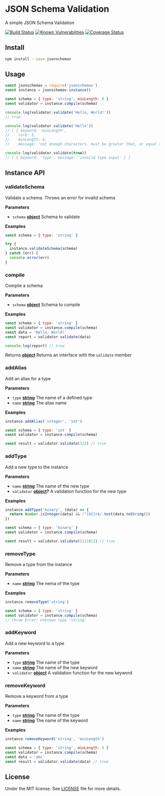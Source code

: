 # JSON Schema Validation

A simple JSON Schema Validation

[![Build Status](https://travis-ci.org/demsking/jsonschemav.svg?branch=master)](https://travis-ci.org/demsking/jsonschemav) [![Known Vulnerabilities](https://snyk.io/test/github/demsking/jsonschemav/badge.svg)](https://snyk.io/test/github/demsking/jsonschemav) [![Coverage Status](https://coveralls.io/repos/github/demsking/jsonschemav/badge.svg?branch=master)](https://coveralls.io/github/demsking/jsonschemav?branch=master)

## Install

```sh
npm install --save jsonschemav
```

## Usage

```javascript
const jsonschemav = require('jsonschemav')
const instance = jsonschemav.instance()

const schema = { type: 'string', minLength: 6 }
const validator = instance.compile(schema)

console.log(validator.validate('Hello, World!'))
// true

console.log(validator.validate('Hello'))
// [ { keyword: 'minLength',
//    size: 5,
//    minLength: 6,
//    message: 'not enough characters. must be greater than, or equal to, 6' } ]

console.log(validator.validate(true)) 
// [ { keyword: 'type', message: 'invalid type input' } ]
```

## Instance API

<!-- Generated by documentation.js. Update this documentation by updating the source code. -->

### validateSchema

Validate a schema. Throws an error for invalid schema

**Parameters**

-   `schema` **[object](https://developer.mozilla.org/en-US/docs/Web/JavaScript/Reference/Global_Objects/Object)** Schema to validate

**Examples**

```javascript
const schema = { type: 'string' }

try {
  instance.validateSchema(schema)
} catch (err) {
  console.error(err)
}
```

### compile

Compile a schema

**Parameters**

-   `schema` **[object](https://developer.mozilla.org/en-US/docs/Web/JavaScript/Reference/Global_Objects/Object)** Schema to compile

**Examples**

```javascript
const schema = { type: 'string' }
const validator = instance.compile(schema)
const data = 'Hello, World!'
const report = validator.validate(data)

console.log(report) // true
```

Returns **[object](https://developer.mozilla.org/en-US/docs/Web/JavaScript/Reference/Global_Objects/Object)** Returns an interface with the `validate` member

### addAlias

Add an alias for a type

**Parameters**

-   `type` **[string](https://developer.mozilla.org/en-US/docs/Web/JavaScript/Reference/Global_Objects/String)** The name of a defined type
-   `name` **[string](https://developer.mozilla.org/en-US/docs/Web/JavaScript/Reference/Global_Objects/String)** The alias name

**Examples**

```javascript
instance.addAlias('integer', 'int')

const schema = { type: 'int' }
const validator = instance.compile(schema)

const result = validator.validate(123) // true
```

### addType

Add a new type to the instance

**Parameters**

-   `name` **[string](https://developer.mozilla.org/en-US/docs/Web/JavaScript/Reference/Global_Objects/String)** The name of the new type
-   `validator` **[object](https://developer.mozilla.org/en-US/docs/Web/JavaScript/Reference/Global_Objects/Object)?** A validation function for the new type

**Examples**

```javascript
instance.addType('binary', (data) => {
  return Number.isInteger(data) && /^[01]+$/.test(data.toString())
})

const schema = { type: 'binary' }
const validator = instance.compile(schema)

const result = validator.validate(1111011) // true
```

### removeType

Remove a type from the instance

**Parameters**

-   `name` **[string](https://developer.mozilla.org/en-US/docs/Web/JavaScript/Reference/Global_Objects/String)** The nema of the type

**Examples**

```javascript
instance.removeType('string')

const schema = { type: 'string' }
const validator = instance.compile(schema)
// throw Error: Unknown type 'string'
```

### addKeyword

Add a new keyword to a type

**Parameters**

-   `type` **[string](https://developer.mozilla.org/en-US/docs/Web/JavaScript/Reference/Global_Objects/String)** The name of the type
-   `name` **[string](https://developer.mozilla.org/en-US/docs/Web/JavaScript/Reference/Global_Objects/String)** The name of the new keyword
-   `validator` **[object](https://developer.mozilla.org/en-US/docs/Web/JavaScript/Reference/Global_Objects/Object)** A validation function for the new keyword

### removeKeyword

Remove a keyword from a type

**Parameters**

-   `type` **[string](https://developer.mozilla.org/en-US/docs/Web/JavaScript/Reference/Global_Objects/String)** The name of the type
-   `name` **[string](https://developer.mozilla.org/en-US/docs/Web/JavaScript/Reference/Global_Objects/String)** The name of the keyword

**Examples**

```javascript
instance.removeKeyword('string', 'minLength')

const schema = { type: 'string', minLength: 5 }
const validator = instance.compile(schema)
const data = 'abc'
const result = validator.validate(data) // true
```

## License

Under the MIT license. See [LICENSE](https://github.com/demsking/jsonschemav/blob/master/LICENSE) file for more details.

